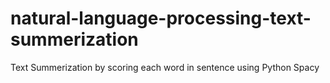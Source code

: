 # natural-language-processing-text-summerization
Text Summerization by scoring each word in sentence using Python Spacy
